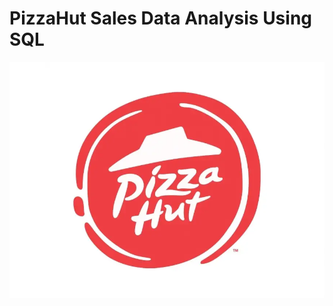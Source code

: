 # PizzaHut Sales Data Analysis Using SQL
![Pizza_Hutlogo](https://github.com/Gourangsharma/PizzaHut.sql/blob/main/294_pizza_hut_new_logo.webp)
